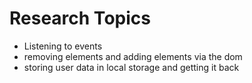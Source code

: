 # Research Topics 

* Listening to events
* removing elements and adding elements via the dom
* storing user data in local storage and getting it back
